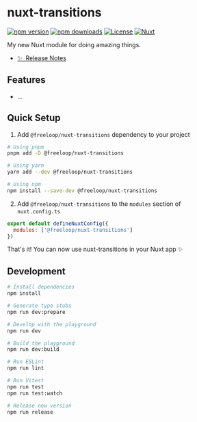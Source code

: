 <!--
Get your module up and running quickly.

Find and replace all on all files (CMD+SHIFT+F):
- Name: nuxt-transitions
- Package name: @freeloop/nuxt-transitions
- Description: My new Nuxt module
-->

# nuxt-transitions

[![npm version][npm-version-src]][npm-version-href]
[![npm downloads][npm-downloads-src]][npm-downloads-href]
[![License][license-src]][license-href]
[![Nuxt][nuxt-src]][nuxt-href]

My new Nuxt module for doing amazing things.

- [✨ &nbsp;Release Notes](/CHANGELOG.md)
  <!-- - [🏀 Online playground](https://stackblitz.com/github/zh-kai/nuxt-transitions?file=playground%2Fapp.vue) -->
  <!-- - [📖 &nbsp;Documentation](https://example.com) -->

## Features

<!-- Highlight some of the features your module provide here -->

- ...

## Quick Setup

1. Add `@freeloop/nuxt-transitions` dependency to your project

```bash
# Using pnpm
pnpm add -D @freeloop/nuxt-transitions

# Using yarn
yarn add --dev @freeloop/nuxt-transitions

# Using npm
npm install --save-dev @freeloop/nuxt-transitions
```

2. Add `@freeloop/nuxt-transitions` to the `modules` section of `nuxt.config.ts`

```js
export default defineNuxtConfig({
  modules: ['@freeloop/nuxt-transitions']
})
```

That's it! You can now use nuxt-transitions in your Nuxt app ✨

## Development

```bash
# Install dependencies
npm install

# Generate type stubs
npm run dev:prepare

# Develop with the playground
npm run dev

# Build the playground
npm run dev:build

# Run ESLint
npm run lint

# Run Vitest
npm run test
npm run test:watch

# Release new version
npm run release
```

<!-- Badges -->

[npm-version-src]: https://img.shields.io/npm/v/@freeloop/nuxt-transitions/latest.svg?style=flat&colorA=18181B&colorB=28CF8D
[npm-version-href]: https://npmjs.com/package/@freeloop/nuxt-transitions
[npm-downloads-src]: https://img.shields.io/npm/dm/@freeloop/nuxt-transitions.svg?style=flat&colorA=18181B&colorB=28CF8D
[npm-downloads-href]: https://npmjs.com/package/@freeloop/nuxt-transitions
[license-src]: https://img.shields.io/npm/l/@freeloop/nuxt-transitions.svg?style=flat&colorA=18181B&colorB=28CF8D
[license-href]: https://npmjs.com/package/@freeloop/nuxt-transitions
[nuxt-src]: https://img.shields.io/badge/Nuxt-18181B?logo=nuxt.js
[nuxt-href]: https://nuxt.com
